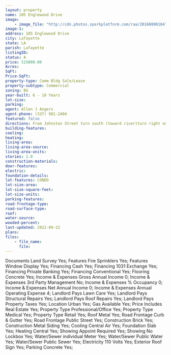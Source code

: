 ```yaml
---
layout: property
name: 105 Englewood Drive 
image:
    - image_file: "http://cdn.photos.sparkplatform.com/raa/20160808184756830361000000.jpg"
image-1:
address: 105 Englewood Drive
city: Lafayette
state: LA
parish: Lafayette
listingID: 
status: A
price: 515000.00
Acres: 
SqFt: 
Price-SqFt: 
property-type: Comm Bldg Sale/Lease
property-subtype: Commercial
zoning: BG
year-built: 6 - 10 Years
lot-size: 
parking: 
agent: Allen J Angers
agent-phone: (337) 981-2404
featured: false
directions: From Johnston Street turn south (toward river)turn right on Englewood property on left.
building-features: 
cooling: 
heating: 
living-area: 
living-area-source: 
living-area-units: 
stories: 1.0
construction-materials: 
door-features: 
electric: 
foundation-details: 
lot-features: CONDO
lot-size-area: 
lot-size-square-feet: 
lot-size-units: 
parking-features: 
road-frontage-type: 
road-surface-type: 
roof: 
water-source: 
wooded-percent: 
last-updated: 2022-09-22
plans: 
files:
    - file_name:
      file:
---
```

Documents	Land Survey	Yes;
Features	Fire Sprinklers	Yes;
Features	Window Display	Yes;
Financing	Cash	Yes;
Financing	1031 Exchange	Yes;
Financing	Private Banking	Yes;
Financing	Conventional	Yes;
Flooring	Concrete	Yes;
Income & Expenses	Gross Annual Income	0;
Income & Expenses	3rd Party Management	No;
Income & Expenses	% Occupancy	0;
Income & Expenses	Net Annual Income	0;
Income & Expenses	Annual Operating Expense	4;
Landlord Pays	Lawn Care	Yes;
Landlord Pays	Structural Repairs	Yes;
Landlord Pays	Roof Repairs	Yes;
Landlord Pays	Property Taxes	Yes;
Location	Urban	Yes;
Gas	Available	Yes;
Price Includes	Real Estate	Yes;
Property Type	Professional/Office	Yes;
Property Type	Medical	Yes;
Property Type	Retail	Yes;
Roof	Metal	Yes;
Road Frontage	Curb & Gutter	Yes;
Road Frontage	Public Street	Yes;
Construction	Brick	Yes;
Construction	Metal Siding	Yes;
Cooling	Central Air	Yes;
Foundation	Slab	Yes;
Heating	Central	Yes;
Showing	Appoint Required	Yes;
Showing	No Lockbox	Yes;
Water/Sewer	individual Meter	Yes;
Water/Sewer	Public Water	Yes;
Water/Sewer	Public Sewer	Yes;
Electricity	110 Volts	Yes;
Exterior	Roof Sign	Yes;
Parking	Concrete	Yes;

